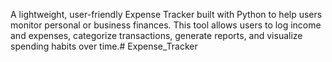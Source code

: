 A lightweight, user-friendly Expense Tracker built with Python to help users monitor personal or business finances. This tool allows users to log income and expenses, categorize transactions, generate reports, and visualize spending habits over time.# Expense_Tracker
